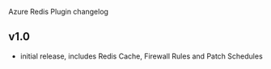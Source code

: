 Azure Redis Plugin changelog

v1.0
-----

- initial release, includes Redis Cache, Firewall Rules and Patch Schedules
